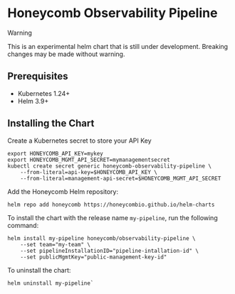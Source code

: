 # Honeycomb Observability Pipeline

> [!WARNING]  
> This is an experimental helm chart that is still under development. Breaking changes may be made without warning.

## Prerequisites

- Kubernetes 1.24+
- Helm 3.9+

## Installing the Chart

Create a Kubernetes secret to store your API Key

```shell
export HONEYCOMB_API_KEY=mykey
export HONEYCOMB_MGMT_API_SECRET=mymanagementsecret
kubectl create secret generic honeycomb-observability-pipeline \
    --from-literal=api-key=$HONEYCOMB_API_KEY \
    --from-literal=management-api-secret=$HONEYCOMB_MGMT_API_SECRET
```

Add the Honeycomb Helm repository:

```shell
helm repo add honeycomb https://honeycombio.github.io/helm-charts
```

To install the chart with the release name `my-pipeline`, run the following command:

```shell
helm install my-pipeline honeycomb/observability-pipeline \
    --set team="my-team" \
    --set pipelineInstallationID="pipeline-intallation-id" \
    --set publicMgmtKey="public-management-key-id"
```

To uninstall the chart:

```shell
helm uninstall my-pipeline`
```
